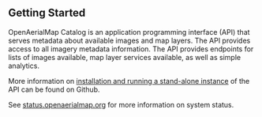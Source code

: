 ## Getting Started

OpenAerialMap Catalog is an application programming interface (API) that serves metadata about available images and map layers. The API provides access to all imagery metadata information. The API provides endpoints for lists of images available, map layer services available, as well as simple analytics. 

More information on [installation and running a stand-alone instance](https://github.com/hotosm/oam-catalog) of the API can be found on Github. 

See [status.openaerialmap.org](https://oam-status.herokuapp.com/) for more information on system status.

<br>  
